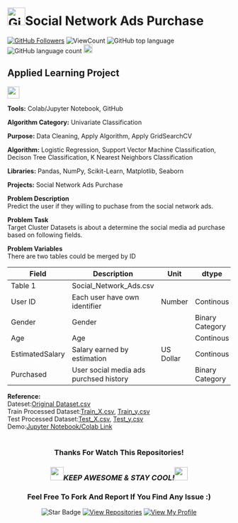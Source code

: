 # <a href="https://github.com/bdfd"><img height=40 src="https://cdn.jsdelivr.net/gh/bdfd/Personal_Image_Repo/4.Stamp/BDFD_Stamp.png" alt="GitHub Followers" /></a>Social Network Ads Purchase

<a href="https://github.com/bdfd"><img src="https://img.shields.io/github/followers/bdfd?label=Follow%20Me&logo=github" alt="GitHub Followers" /></a>
![ViewCount](https://views.whatilearened.today/views/github/bdfd/Project_03-Social_Network_Ads.svg?cache=remove)
![GitHub top language](https://img.shields.io/github/languages/top/bdfd/Project_03-Social_Network_Ads?style=flat)
![GitHub language count](https://img.shields.io/github/languages/count/bdfd/Project_03-Social_Network_Ads?style=flat)
<img height=20 src="https://cdn.jsdelivr.net/gh/bdfd/Personal_Image_Repo/7.Color-Icon/Status/Finish.svg" alt="bdfd" />

## Applied Learning Project

<img height="27" src="https://img.shields.io/badge/Prediction using Supervised ML -Level  Intermediate-blue.svg?&style=for-the-badge&logo=TheSparksFoundation&logoColor=red" />

**Tools:** Colab/Jupyter Notebook, GitHub

**Algorithm Category:** Univariate Classification

**Purpose:** Data Cleaning, Apply Algorithm, Apply GridSearchCV

**Algorithm:** Logistic Regression, Support Vector Machine Classification, Decison Tree Classification, K Nearest Neighbors Classification

**Libraries:** Pandas, NumPy, Scikit-Learn, Matplotlib, Seaborn

**Projects:** Social Network Ads Purchase

**Problem Description**  
Predict the user if they willing to puchase from the social network ads.

**Problem Task**  
Target Cluster Datasets is about a determine the social media ad purchase based on following fields.

**Problem Variables**  
There are two tables could be merged by ID

| Field           | Description                            | Unit      | dtype           | Comments        |
| --------------- | -------------------------------------- | --------- | --------------- | --------------- |
| Table 1         | Social_Network_Ads.csv                 |           |                 |                 |
| User ID         | Each user have own identifier          | Number    | Continous       |                 |
| Gender          | Gender                                 |           | Binary Category |                 |
| Age             | Age                                    |           | Continous       |                 |
| EstimatedSalary | Salary earned by estimation            | US Dollar | Continous       |                 |
| Purchased       | User social media ads purchsed history |           | Binary Category | Target Variable |

**Reference:**  
Dateset:<a href="https://raw.githubusercontent.com/bdfd/Project_03-Social_Network_Ads/main/dataset/Social_Network_Ads.csv">Original Dataset.csv</a>  
Train Processed Dataset:<a href="https://raw.githubusercontent.com/bdfd/Project_03-Social_Network_Ads/main/display%20demo/train_x.csv">Train_X.csv</a>,
<a href="https://raw.githubusercontent.com/bdfd/Project_03-Social_Network_Ads/main/display%20demo/train_y.csv">Train_y.csv</a>  
Test Processed Dataset:<a href="https://raw.githubusercontent.com/bdfd/Project_03-Social_Network_Ads/main/display%20demo/test_x.csv">Test_X.csv</a>,
<a href="https://raw.githubusercontent.com/bdfd/Project_03-Social_Network_Ads/main/display%20demo/test_y.csv">Test_y.csv</a>  
Demo:<a href="https://github.com/bdfd/Project_03-Social_Network_Ads/blob/main/Social_Network_Ad.ipynb">Jupyter Notebook/Colab Link</a>  
<br>

<div align="center">

### Thanks For Watch This Repositories!

### <img src="https://media.giphy.com/media/WUlplcMpOCEmTGBtBW/giphy.gif" width="30"><i>KEEP AWESOME & STAY COOL!</i><img src="https://media.giphy.com/media/WUlplcMpOCEmTGBtBW/giphy.gif" width="30">

### Feel Free To Fork And Report If You Find Any Issue :)

![Star Badge](https://img.shields.io/static/v1?label=%F0%9F%8C%9F&message=If%20Useful&style=style=flat&color=BC4E99)
[![View Repositories](https://img.shields.io/badge/View-My_Repositories-blue?logo=GitHub)](https://github.com/bdfd?tab=repositories)
[![View My Profile](https://img.shields.io/badge/View-My_Profile-green?logo=GitHub)](https://github.com/bdfd)

</div>
